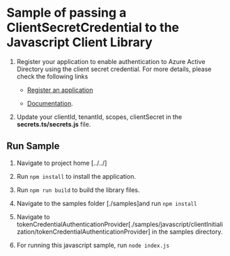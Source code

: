 # Sample of passing a ClientSecretCredential to the Javascript Client Library

1. Register your application to enable authentication to Azure Active Directory using the client secret credential. For more details, please check the following links

    - [Register an application](https://docs.microsoft.com/en-us/azure/active-directory/develop/quickstart-register-app)

    - [Documentation](https://docs.microsoft.com/en-us/azure/active-directory/develop/quickstart-configure-app-access-web-apis#add-credentials-to-your-web-application).


2. Update your clientId, tenantId, scopes, clientSecret in the **secrets.ts/secrets.js** file.

## Run Sample

1. Navigate to project home [../../]

2. Run `npm install` to install the application.

3. Run `npm run build` to build the library files.

4. Navigate to the samples folder [./samples]and run `npm install` 

4. Navigate to tokenCredentialAuthenticationProvider[./samples/javascript/clientInitialization/tokenCredentialAuthenticationProvider] in the samples directory.

6. For running this javascript sample, run `node index.js`
